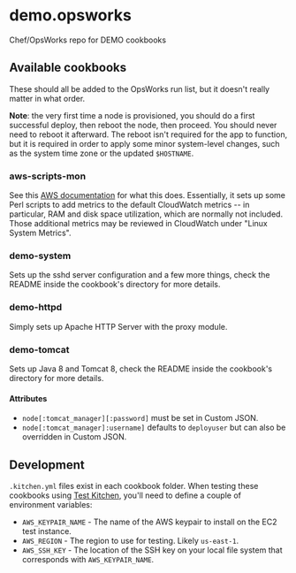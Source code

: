 # demo.opsworks
Chef/OpsWorks repo for DEMO cookbooks


## Available cookbooks

These should all be added to the OpsWorks run list, but it doesn't really matter in what order. 

**Note**: the very first time a node is provisioned, you should do a first successful deploy, then reboot the node, then proceed. You should never need to reboot it afterward. The reboot isn't required for the app to function, but it is required in order to apply some minor system-level changes, such as the system time zone or the updated `$HOSTNAME`.


### aws-scripts-mon
See this [AWS documentation](https://docs.aws.amazon.com/AmazonCloudWatch/latest/DeveloperGuide/mon-scripts-perl.html) for what this does. Essentially, it sets up some Perl scripts to add metrics to the default CloudWatch metrics -- in particular, RAM and disk space utilization, which are normally not included. Those additional metrics may be reviewed in CloudWatch under "Linux System Metrics".

### demo-system
Sets up the sshd server configuration and a few more things, check the README inside the cookbook's directory for more details.


### demo-httpd
Simply sets up Apache HTTP Server with the proxy module.


### demo-tomcat
Sets up Java 8 and Tomcat 8, check the README inside the cookbook's directory for more details.

#### Attributes

 * `node[:tomcat_manager][:password]` must be set in Custom JSON.
 * `node[:tomcat_manager]:username]` defaults to `deployuser` but can also be overridden in Custom JSON.

## Development
`.kitchen.yml` files exist in each cookbook folder. When testing these cookbooks using [Test Kitchen](http://kitchen.ci/), 
you'll need to define a couple of environment variables:

 * `AWS_KEYPAIR_NAME` - The name of the AWS keypair to install on the EC2 test instance.
 * `AWS_REGION` - The region to use for testing. Likely `us-east-1`.
 * `AWS_SSH_KEY` - The location of the SSH key on your local file system that corresponds with `AWS_KEYPAIR_NAME`. 
